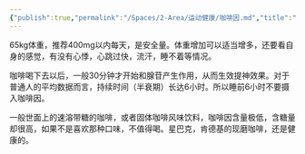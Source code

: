 ```yaml
---
{"publish":true,"permalink":"/Spaces/2-Area/运动健康/咖啡因.md","title":"咖啡因","created":"2022-09-17","modified":"2025-07-12","cssclasses":""}
---
```



65kg体重，推荐400mg以内每天，是安全量。体重增加可以适当增多，还要看自身的感觉，有没有心悸，心跳过快，流汗，睡不着等情况。

咖啡喝下去以后，一般30分钟才开始和腺苷产生作用，从而生效提神效果。对于普通人的平均数据而言，持续时间（半衰期）长达6小时。所以睡前6小时不要摄入咖啡因。

一般世面上的速溶带糖的咖啡，或者固体咖啡风味饮料，咖啡因含量极低，含糖量却很高，如果不是喜欢那种口味，不值得喝。星巴克，肯德基的现磨咖啡，还是健康的。
